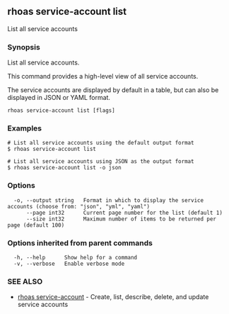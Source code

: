 ## rhoas service-account list

List all service accounts

### Synopsis

List all service accounts.

This command provides a high-level view of all service accounts.

The service accounts are displayed by default in a table, but can also be displayed in JSON or YAML format.


```
rhoas service-account list [flags]
```

### Examples

```
# List all service accounts using the default output format
$ rhoas service-account list

# List all service accounts using JSON as the output format
$ rhoas service-account list -o json

```

### Options

```
  -o, --output string   Format in which to display the service accounts (choose from: "json", "yml", "yaml")
      --page int32      Current page number for the list (default 1)
      --size int32      Maximum number of items to be returned per page (default 100)
```

### Options inherited from parent commands

```
  -h, --help      Show help for a command
  -v, --verbose   Enable verbose mode
```

### SEE ALSO

* [rhoas service-account](rhoas_service-account.md)	 - Create, list, describe, delete, and update service accounts

